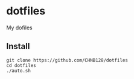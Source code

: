 # dotfiles

My dofiles

## Install 

```
git clone https://github.com/CHNB128/dotfiles
cd dotfiles 
./auto.sh
```
